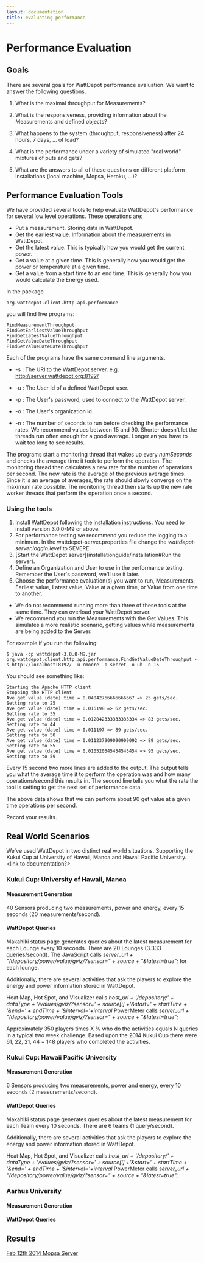 ```yaml
---
layout: documentation
title: evaluating performance
---
```

# Performance Evaluation

## Goals

There are several goals for WattDepot performance evaluation. We want to answer the following questions.

1. What is the maximal throughput for Measurements?

2. What is the responsiveness, providing information about the Measurements and defined objects?

3. What happens to the system (throughput, responsiveness) after 24 hours, 7 days, ... of load?

4. What is the performance under a variety of simulated "real world" mixtures of puts and gets?

5. What are the answers to all of these questions on different platform installations (local machine, Mopsa, Heroku, ...)?



## Performance Evaluation Tools

We have provided several tools to help evaluate WattDepot's performance for several low level operations. These operations are:

* Put a measurement. Storing data in WattDepot.
* Get the earliest value. Information about the measurements in WattDepot.
* Get the latest value. This is typically how you would get the current power.
* Get a value at a given time. This is generally how you would get the power or temperature at a given time.
* Get a value from a start time to an end time. This is generally how you would calculate the Energy used.

In the package

    org.wattdepot.client.http.api.performance

you will find five programs:

    FindMeasurementThroughput    
    FindGetEarliestValueThroughput
    FindGetLatestValueThroughput
    FindGetValueDateThroughput
    FindGetValueDateDateThroughput

Each of the programs have the same command line arguments.

* -s <server URI>
: The URI to the WattDepot server. e.g. http://server.wattdepot.org:8192/

* -u <username>
: The User Id of a defined WattDepot user.

* -p <password>
: The User's password, used to connect to the WattDepot server.

* -o <organizationId>
: The User's organization id.

* -n <numSeconds>
: The number of seconds to run before checking the performance rates. We recommend values between 15 and 90. Shorter doesn't let the threads run often enough for a good average. Longer an you have to wait too long to see results.

The programs start a monitoring thread that wakes up every *numSeconds* and checks the average time it took to perform the operation. The monitoring thread then calculates a new rate for the number of operations per second. The new rate is the average of the previous average times. Since it is an average of averages, the rate should slowly converge on the maximum rate possible. The monitoring thread then starts up the new rate worker threads that perform the operation once a second.


### Using the tools

1. Install WattDepot following the [installation instructions](installationguide/installation). You need to install version 3.0.0-M9 or above.
2. For performance testing we recommend you reduce the logging to a minimum. In the wattdepot-server.properties file change the *wattdepot-server.loggin.level* to SEVERE.
3. [Start the WattDepot server](installationguide/installation#Run the server). 
4. Define an Organization and User to use in the performance testing. Remember the User's password, we'll use it later.
5. Choose the performance evaluation(s) you want to run, Measurements, Earliest value, Latest value, Value at a given time, or Value from one time to another. 
  * We do not recommend running more than three of these tools at the same time. They can overload your WattDepot server.
  * We recommend you run the Measurements with the Get Values. This simulates a more realistic scenario, getting values while measurements are being added to the Server.  

For example if you run the following:

    $ java -cp wattdepot-3.0.0-M9.jar org.wattdepot.client.http.api.performance.FindGetValueDateThroughput -s http://localhost:8192/ -u cmoore -p secret -o uh -n 15

You should see something like:

    Starting the Apache HTTP client
    Stopping the HTTP client
    Ave get value (date) time = 0.04042766666666667 => 25 gets/sec.
    Setting rate to 25
    Ave get value (date) time = 0.016198 => 62 gets/sec.
    Setting rate to 35
    Ave get value (date) time = 0.012042333333333334 => 83 gets/sec.
    Setting rate to 44
    Ave get value (date) time = 0.011197 => 89 gets/sec.
    Setting rate to 50
    Ave get value (date) time = 0.011237909090909092 => 89 gets/sec.
    Setting rate to 55
    Ave get value (date) time = 0.010520545454545454 => 95 gets/sec.
    Setting rate to 59

Every 15 second two more lines are added to the output.  The output tells you what the average time it to perform the operation was and how many operations/second this results in. The second line tells you what the rate the tool is setting to get the next set of performance data. 

The above data shows that we can perform about 90 get value at a given time operations per second.

Record your results.


## Real World Scenarios

We've used WattDepot in two distinct real world situations.  Supporting the Kukui Cup at University of Hawaii, Manoa and Hawaii Pacific University. <link to documentation?>

### Kukui Cup: University of Hawaii, Manoa

#### Measurement Generation

40 Sensors producing two measurements, power and energy, every 15 seconds (20 measurements/second).

#### WattDepot Queries

Makahiki status page generates queries about the latest measurement for each Lounge every 10 seconds. There are 20 Lounges (3.333 queries/second). The JavaScript calls *server_url + "/depository/power/value/gviz/?sensor=" + source + "&latest=true";* for each lounge.

Additionally, there are several activities that ask the players to explore the energy and power information stored in WattDepot.

Heat Map, Hot Spot, and Visualizer calls   *host_uri + '/depository/' + dataType + '/values/gviz/?sensor=' + source[i] +'&start=' + startTime + '&end=' + endTime + '&interval='+interval*
PowerMeter calls *server_url + "/depository/power/value/gviz/?sensor=" + source + "&latest=true";*

Approximately 350 players times X % who do the activities equals N queries in a typical two week challenge. Based upon the 2014 Kukui Cup there were 61, 22, 21, 44 = 148 players who completed the activities.

### Kukui Cup: Hawaii Pacific University

#### Measurement Generation

6 Sensors producing two measurements, power and energy, every 10 seconds (2 measurements/second).

#### WattDepot Queries

Makahiki status page generates queries about the latest measurement for each Team every 10 seconds. There are 6 teams (1 query/second). 

Additionally, there are several activities that ask the players to explore the energy and power information stored in WattDepot.

Heat Map, Hot Spot, and Visualizer calls   *host_uri + '/depository/' + dataType + '/values/gviz/?sensor=' + source[i] +'&start=' + startTime + '&end=' + endTime + '&interval='+interval*
PowerMeter calls *server_url + "/depository/power/value/gviz/?sensor=" + source + "&latest=true";*


### Aarhus University

#### Measurement Generation

#### WattDepot Queries



## Results
[Feb 12th 2014 Mopsa Server](developerguide/results-mopsa)

